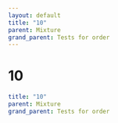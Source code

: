 ```yaml
---
layout: default
title: "10"
parent: Mixture
grand_parent: Tests for order
---
```


# 10

```yaml
title: "10"
parent: Mixture
grand_parent: Tests for order
```

